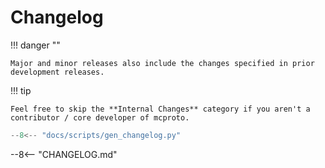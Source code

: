 # Changelog

!!! danger ""

    Major and minor releases also include the changes specified in prior development releases.

!!! tip

    Feel free to skip the **Internal Changes** category if you aren't a contributor / core developer of mcproto.

```python exec="yes"
--8<-- "docs/scripts/gen_changelog.py"
```

--8<-- "CHANGELOG.md"
